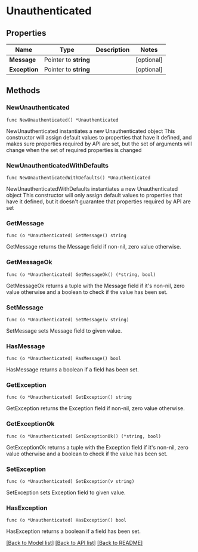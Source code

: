 # Unauthenticated

## Properties

Name | Type | Description | Notes
------------ | ------------- | ------------- | -------------
**Message** | Pointer to **string** |  | [optional] 
**Exception** | Pointer to **string** |  | [optional] 

## Methods

### NewUnauthenticated

`func NewUnauthenticated() *Unauthenticated`

NewUnauthenticated instantiates a new Unauthenticated object
This constructor will assign default values to properties that have it defined,
and makes sure properties required by API are set, but the set of arguments
will change when the set of required properties is changed

### NewUnauthenticatedWithDefaults

`func NewUnauthenticatedWithDefaults() *Unauthenticated`

NewUnauthenticatedWithDefaults instantiates a new Unauthenticated object
This constructor will only assign default values to properties that have it defined,
but it doesn't guarantee that properties required by API are set

### GetMessage

`func (o *Unauthenticated) GetMessage() string`

GetMessage returns the Message field if non-nil, zero value otherwise.

### GetMessageOk

`func (o *Unauthenticated) GetMessageOk() (*string, bool)`

GetMessageOk returns a tuple with the Message field if it's non-nil, zero value otherwise
and a boolean to check if the value has been set.

### SetMessage

`func (o *Unauthenticated) SetMessage(v string)`

SetMessage sets Message field to given value.

### HasMessage

`func (o *Unauthenticated) HasMessage() bool`

HasMessage returns a boolean if a field has been set.

### GetException

`func (o *Unauthenticated) GetException() string`

GetException returns the Exception field if non-nil, zero value otherwise.

### GetExceptionOk

`func (o *Unauthenticated) GetExceptionOk() (*string, bool)`

GetExceptionOk returns a tuple with the Exception field if it's non-nil, zero value otherwise
and a boolean to check if the value has been set.

### SetException

`func (o *Unauthenticated) SetException(v string)`

SetException sets Exception field to given value.

### HasException

`func (o *Unauthenticated) HasException() bool`

HasException returns a boolean if a field has been set.


[[Back to Model list]](../README.md#documentation-for-models) [[Back to API list]](../README.md#documentation-for-api-endpoints) [[Back to README]](../README.md)


